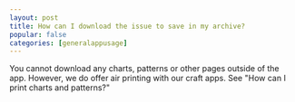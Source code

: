 ```yaml
---
layout: post
title: How can I download the issue to save in my archive?
popular: false
categories: [generalappusage]
---
```

You cannot download any charts, patterns or other pages outside of the app. However, we do offer air printing with our craft apps. See "How can I print charts and patterns?"
